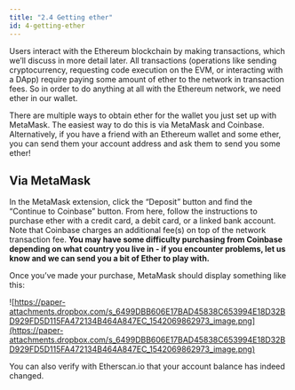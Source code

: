 ```yaml
---
title: "2.4 Getting ether"
id: 4-getting-ether
---
```


Users interact with the Ethereum blockchain by making transactions, which we’ll discuss in more detail later. All transactions (operations like sending cryptocurrency, requesting code execution on the EVM, or interacting with a DApp) require paying some amount of ether to the network in transaction fees. So in order to do anything at all with the Ethereum network, we need ether in our wallet.

There are multiple ways to obtain ether for the wallet you just set up with MetaMask. The easiest way to do this is via MetaMask and Coinbase. Alternatively, if you have a friend with an Ethereum wallet and some ether, you can send them your account address and ask them to send you some ether!

## Via MetaMask

In the MetaMask extension, click the “Deposit” button and find the “Continue to Coinbase” button. From here, follow the instructions to purchase ether with a credit card, a debit card, or a linked bank account. Note that Coinbase charges an additional fee(s) on top of the network transaction fee. **You may have some difficulty purchasing from Coinbase depending on what country you live in - if you encounter problems, let us know and we can send you a bit of Ether to play with.**

Once you’ve made your purchase, MetaMask should display something like this:

![https://paper-attachments.dropbox.com/s_6499DBB606E17BAD45838C653994E18D32BD929FD5D115FA472134B464A847EC_1542069862973_image.png](https://paper-attachments.dropbox.com/s_6499DBB606E17BAD45838C653994E18D32BD929FD5D115FA472134B464A847EC_1542069862973_image.png)

You can also verify with Etherscan.io that your account balance has indeed changed.
